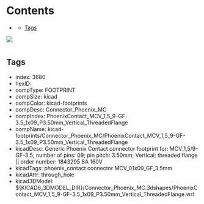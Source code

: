 



Contents
========

* [](#)
	* [Tags](#tags)
  
![][im]
# 

## Tags

- index: 3680
- hexID: 
- oompType: FOOTPRINT
- oompSize: kicad
- oompColor: kicad-footprints
- oompDesc: Connector_Phoenix_MC
- oompIndex: PhoenixContact_MCV_1,5_9-GF-3.5_1x09_P3.50mm_Vertical_ThreadedFlange
- oompName: kicad-footprints/Connector_Phoenix_MC/PhoenixContact_MCV_1,5_9-GF-3.5_1x09_P3.50mm_Vertical_ThreadedFlange
- kicadDesc: Generic Phoenix Contact connector footprint for: MCV_1,5/9-GF-3.5; number of pins: 09; pin pitch: 3.50mm; Vertical; threaded flange || order number: 1843295 8A 160V
- kicadTags: phoenix_contact connector MCV_01x09_GF_3.5mm
- kicadAttr: through_hole
- kicad3DModel: ${KICAD6_3DMODEL_DIR}/Connector_Phoenix_MC.3dshapes/PhoenixContact_MCV_1,5_9-GF-3.5_1x09_P3.50mm_Vertical_ThreadedFlange.wrl



[im]: image.png
